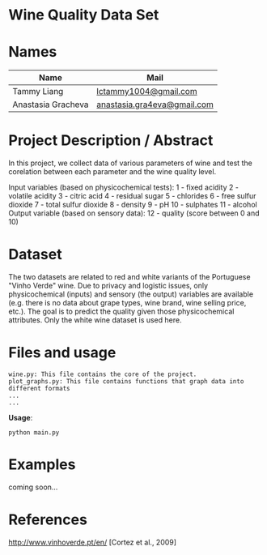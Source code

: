 # Wine Quality Data Set

# Names


| Name | Mail |
| ---- | ---- |
| Tammy Liang | lctammy1004@gmail.com |
| Anastasia Gracheva | anastasia.gra4eva@gmail.com |
	
 

# Project Description / Abstract

In this project, we collect data of various parameters of wine and test the corelation between each parameter and the wine quality level.

Input variables (based on physicochemical tests): 
1 - fixed acidity
2 - volatile acidity
3 - citric acid
4 - residual sugar
5 - chlorides
6 - free sulfur dioxide
7 - total sulfur dioxide
8 - density
9 - pH
10 - sulphates
11 - alcohol
Output variable (based on sensory data):
12 - quality (score between 0 and 10)



# Dataset

The two datasets are related to red and white variants of the Portuguese "Vinho Verde" wine. Due to privacy and logistic issues, only physicochemical (inputs) and sensory (the output) variables are available (e.g. there is no data about grape types, wine brand, wine selling price, etc.). The goal is to predict the quality given those physicochemical attributes. Only the white wine dataset is used here.

# Files and usage


    wine.py: This file contains the core of the project.
    plot_graphs.py: This file contains functions that graph data into different formats
    ...
    ...
**Usage**: 

    python main.py
    
# Examples
coming soon...

# References
http://www.vinhoverde.pt/en/
[Cortez et al., 2009]
